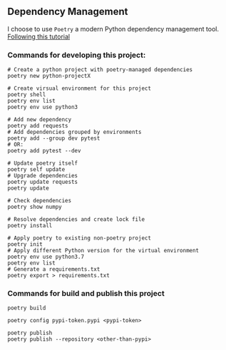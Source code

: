
## Dependency Management

I choose to use `Poetry` a modern Python dependency management tool. 
[Following this tutorial](https://www.twilio.com/en-us/blog/introduction-python-dependency-management-poetry-package)

### Commands for developing this project: 

```shell
# Create a python project with poetry-managed dependencies
poetry new python-projectX

# Create virsual environment for this project
poetry shell
poetry env list
poetry env use python3

# Add new dependency
poetry add requests
# Add dependencies grouped by environments
poetry add --group dev pytest
# OR:
poetry add pytest --dev

# Update poetry itself
poetry self update
# Upgrade dependencies
poetry update requests
poetry update 

# Check dependencies
poetry show numpy

# Resolve dependencies and create lock file
poetry install

# Apply poetry to existing non-poetry project
poetry init
# Apply different Python version for the virtual environment
poetry env use python3.7
poetry env list
# Generate a requirements.txt
poetry export > requirements.txt

```

### Commands for build and publish this project

```shell
poetry build

poetry config pypi-token.pypi <pypi-token>

poetry publish
poetry publish --repository <other-than-pypi>
```


